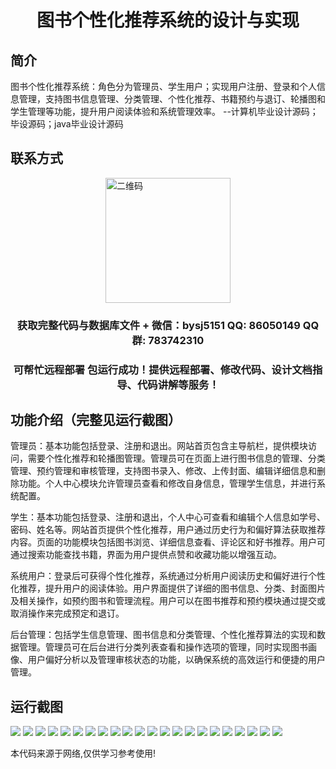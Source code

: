 <p><h1 align="center">图书个性化推荐系统的设计与实现</h1></p>

## 简介
图书个性化推荐系统：角色分为管理员、学生用户；实现用户注册、登录和个人信息管理，支持图书信息管理、分类管理、个性化推荐、书籍预约与退订、轮播图和学生管理等功能，提升用户阅读体验和系统管理效率。    --计算机毕业设计源码；毕设源码；java毕业设计源码


## 联系方式
<img src="https://bs-1329754181.cos.ap-shanghai.myqcloud.com/wx.jpg" alt="二维码" style="display: block; margin: 0 auto;" width="200px">
<p><h3 align="center">获取完整代码与数据库文件 + 微信：bysj5151 QQ: 86050149 QQ群: 783742310</h3></p>
<p><h3 align="center">可帮忙远程部署 包运行成功！提供远程部署、修改代码、设计文档指导、代码讲解等服务！</h3></p>

## 功能介绍（完整见运行截图）
管理员：基本功能包括登录、注册和退出。网站首页包含主导航栏，提供模块访问，需要个性化推荐和轮播图管理。管理员可在页面上进行图书信息的管理、分类管理、预约管理和审核管理，支持图书录入、修改、上传封面、编辑详细信息和删除功能。个人中心模块允许管理员查看和修改自身信息，管理学生信息，并进行系统配置。

学生：基本功能包括登录、注册和退出，个人中心可查看和编辑个人信息如学号、密码、姓名等。网站首页提供个性化推荐，用户通过历史行为和偏好算法获取推荐内容。页面的功能模块包括图书浏览、详细信息查看、评论区和好书推荐。用户可通过搜索功能查找书籍，界面为用户提供点赞和收藏功能以增强互动。

系统用户：登录后可获得个性化推荐，系统通过分析用户阅读历史和偏好进行个性化推荐，提升用户的阅读体验。用户界面提供了详细的图书信息、分类、封面图片及相关操作，如预约图书和管理流程。用户可以在图书推荐和预约模块通过提交或取消操作来完成预定和退订。

后台管理：包括学生信息管理、图书信息和分类管理、个性化推荐算法的实现和数据管理。管理员可在后台进行分类列表查看和操作选项的管理，同时实现图书画像、用户偏好分析以及管理审核状态的功能，以确保系统的高效运行和便捷的用户管理。


## 运行截图
![](https://bs-1329754181.cos.ap-shanghai.myqcloud.com/spring/BookPersonalizedRecommendationSystemDesignAndImplementation/img/001.jpg)
![](https://bs-1329754181.cos.ap-shanghai.myqcloud.com/spring/BookPersonalizedRecommendationSystemDesignAndImplementation/img/002.jpg)
![](https://bs-1329754181.cos.ap-shanghai.myqcloud.com/spring/BookPersonalizedRecommendationSystemDesignAndImplementation/img/003.jpg)
![](https://bs-1329754181.cos.ap-shanghai.myqcloud.com/spring/BookPersonalizedRecommendationSystemDesignAndImplementation/img/004.jpg)
![](https://bs-1329754181.cos.ap-shanghai.myqcloud.com/spring/BookPersonalizedRecommendationSystemDesignAndImplementation/img/005.jpg)
![](https://bs-1329754181.cos.ap-shanghai.myqcloud.com/spring/BookPersonalizedRecommendationSystemDesignAndImplementation/img/006.jpg)
![](https://bs-1329754181.cos.ap-shanghai.myqcloud.com/spring/BookPersonalizedRecommendationSystemDesignAndImplementation/img/007.jpg)
![](https://bs-1329754181.cos.ap-shanghai.myqcloud.com/spring/BookPersonalizedRecommendationSystemDesignAndImplementation/img/008.jpg)
![](https://bs-1329754181.cos.ap-shanghai.myqcloud.com/spring/BookPersonalizedRecommendationSystemDesignAndImplementation/img/009.jpg)
![](https://bs-1329754181.cos.ap-shanghai.myqcloud.com/spring/BookPersonalizedRecommendationSystemDesignAndImplementation/img/010.jpg)
![](https://bs-1329754181.cos.ap-shanghai.myqcloud.com/spring/BookPersonalizedRecommendationSystemDesignAndImplementation/img/011.jpg)
![](https://bs-1329754181.cos.ap-shanghai.myqcloud.com/spring/BookPersonalizedRecommendationSystemDesignAndImplementation/img/012.jpg)
![](https://bs-1329754181.cos.ap-shanghai.myqcloud.com/spring/BookPersonalizedRecommendationSystemDesignAndImplementation/img/013.jpg)
![](https://bs-1329754181.cos.ap-shanghai.myqcloud.com/spring/BookPersonalizedRecommendationSystemDesignAndImplementation/img/014.jpg)
![](https://bs-1329754181.cos.ap-shanghai.myqcloud.com/spring/BookPersonalizedRecommendationSystemDesignAndImplementation/img/015.jpg)
![](https://bs-1329754181.cos.ap-shanghai.myqcloud.com/spring/BookPersonalizedRecommendationSystemDesignAndImplementation/img/016.jpg)
![](https://bs-1329754181.cos.ap-shanghai.myqcloud.com/spring/BookPersonalizedRecommendationSystemDesignAndImplementation/img/017.jpg)
![](https://bs-1329754181.cos.ap-shanghai.myqcloud.com/spring/BookPersonalizedRecommendationSystemDesignAndImplementation/img/018.jpg)
![](https://bs-1329754181.cos.ap-shanghai.myqcloud.com/spring/BookPersonalizedRecommendationSystemDesignAndImplementation/img/019.jpg)
![](https://bs-1329754181.cos.ap-shanghai.myqcloud.com/spring/BookPersonalizedRecommendationSystemDesignAndImplementation/img/020.jpg)
![](https://bs-1329754181.cos.ap-shanghai.myqcloud.com/spring/BookPersonalizedRecommendationSystemDesignAndImplementation/img/021.jpg)
![](https://bs-1329754181.cos.ap-shanghai.myqcloud.com/spring/BookPersonalizedRecommendationSystemDesignAndImplementation/img/022.jpg)

<p>本代码来源于网络,仅供学习参考使用!</p>
